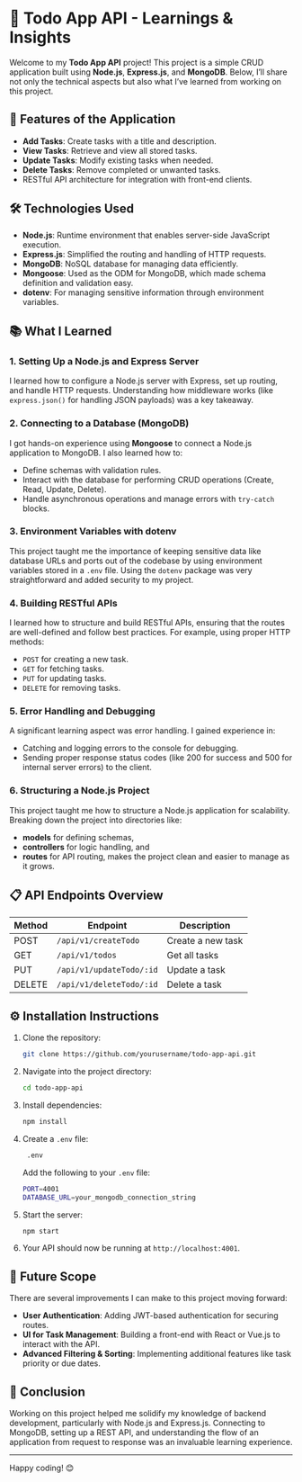 # 📝 Todo App API - Learnings & Insights

Welcome to my **Todo App API** project! This project is a simple CRUD application built using **Node.js**, **Express.js**, and **MongoDB**. Below, I’ll share not only the technical aspects but also what I’ve learned from working on this project.

## 🚀 Features of the Application
- **Add Tasks**: Create tasks with a title and description.
- **View Tasks**: Retrieve and view all stored tasks.
- **Update Tasks**: Modify existing tasks when needed.
- **Delete Tasks**: Remove completed or unwanted tasks.
- RESTful API architecture for integration with front-end clients.

## 🛠️ Technologies Used
- **Node.js**: Runtime environment that enables server-side JavaScript execution.
- **Express.js**: Simplified the routing and handling of HTTP requests.
- **MongoDB**: NoSQL database for managing data efficiently.
- **Mongoose**: Used as the ODM for MongoDB, which made schema definition and validation easy.
- **dotenv**: For managing sensitive information through environment variables.

## 📚 What I Learned

### 1. **Setting Up a Node.js and Express Server**
   I learned how to configure a Node.js server with Express, set up routing, and handle HTTP requests. Understanding how middleware works (like `express.json()` for handling JSON payloads) was a key takeaway.

### 2. **Connecting to a Database (MongoDB)**
   I got hands-on experience using **Mongoose** to connect a Node.js application to MongoDB. I also learned how to:
   - Define schemas with validation rules.
   - Interact with the database for performing CRUD operations (Create, Read, Update, Delete).
   - Handle asynchronous operations and manage errors with `try-catch` blocks.

### 3. **Environment Variables with dotenv**
   This project taught me the importance of keeping sensitive data like database URLs and ports out of the codebase by using environment variables stored in a `.env` file. Using the `dotenv` package was very straightforward and added security to my project.

### 4. **Building RESTful APIs**
   I learned how to structure and build RESTful APIs, ensuring that the routes are well-defined and follow best practices. For example, using proper HTTP methods:
   - `POST` for creating a new task.
   - `GET` for fetching tasks.
   - `PUT` for updating tasks.
   - `DELETE` for removing tasks.

### 5. **Error Handling and Debugging**
   A significant learning aspect was error handling. I gained experience in:
   - Catching and logging errors to the console for debugging.
   - Sending proper response status codes (like 200 for success and 500 for internal server errors) to the client.

### 6. **Structuring a Node.js Project**
   This project taught me how to structure a Node.js application for scalability. Breaking down the project into directories like:
   - **models** for defining schemas,
   - **controllers** for logic handling, and
   - **routes** for API routing,
   makes the project clean and easier to manage as it grows.

## 📋 API Endpoints Overview

| Method | Endpoint         | Description          |
|--------|------------------|----------------------|
| POST   | `/api/v1/createTodo` | Create a new task   |
| GET    | `/api/v1/todos`      | Get all tasks       |
| PUT    | `/api/v1/updateTodo/:id` | Update a task   |
| DELETE | `/api/v1/deleteTodo/:id` | Delete a task   |

## ⚙️ Installation Instructions

1. Clone the repository:
    ```bash
    git clone https://github.com/yourusername/todo-app-api.git
    ```

2. Navigate into the project directory:
    ```bash
    cd todo-app-api
    ```

3. Install dependencies:
    ```bash
    npm install
    ```

4. Create a `.env` file:
    ```bash
     .env
    ```
    Add the following to your `.env` file:
    ```bash
    PORT=4001
    DATABASE_URL=your_mongodb_connection_string
    ```

5. Start the server:
    ```bash
    npm start
    ```

6. Your API should now be running at `http://localhost:4001`.

## 🔧 Future Scope
There are several improvements I can make to this project moving forward:
- **User Authentication**: Adding JWT-based authentication for securing routes.
- **UI for Task Management**: Building a front-end with React or Vue.js to interact with the API.
- **Advanced Filtering & Sorting**: Implementing additional features like task priority or due dates.

## 📝 Conclusion
Working on this project helped me solidify my knowledge of backend development, particularly with Node.js and Express.js. Connecting to MongoDB, setting up a REST API, and understanding the flow of an application from request to response was an invaluable learning experience.

---

Happy coding! 😊

